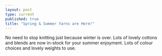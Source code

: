 ```yaml
---
layout: post
type: current
published: true
title: "Spring & Summer Yarns are Here!"
---
```



No need to stop knitting just because winter is over. Lots of  lovely cottons and blends are now in-stock for your summer enjoyment. Lots of colour choices and lovely weights to use.
